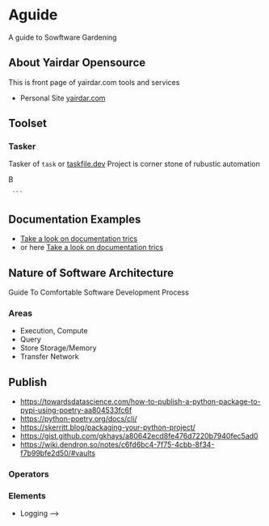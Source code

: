 <!-- ---
hide:
- toc
--- -->

# Aguide

A guide to Sowftware Gardening

## About Yairdar Opensource

This is front page of yairdar.com tools and services

- Personal Site [yairdar.com](http://yairdar.com)

## Toolset

### Tasker

Tasker of `task` or [taskfile.dev](https://taskfile.dev) Project
is corner stone of rubustic automation

<!-- 
> We consider that you have conda or python installed
> and working environment activated.

```bash
# clone this repo
git clone https://github.com/yairdar/aguide.git  # or via ssh with arg=git@github.com:yairdar/aguide.git

# install mkdocs deps in current envoronment
task docs-builder:install-pip-deps

# try to build site from source
task docs-builder:build-site
```

Now we can see documentation using

> `task docs-builder:serve-source`

!!! tip "Autp Port Forwarding"
    Click on http link in vscode (with ctrl(win), alt(macos))
    and it will create port forward and open link in browser

## The Full picture

???+ note "FULL Picture"
     ```mermaid
     graph LR
         A --> B
     ```

## Documentation Examples

- [Take a look on documentation trics](./guides/mkdocs-guide.md)
- or here [Take a look on documentation trics](./docs/guides/mkdocs-guide.md)


## Nature of Software Architecture
Guide To Comfortable Software Development Process

###  Areas

- Execution, Compute
- Query
- Store Storage/Memory
- Transfer Network

## Publish

- https://towardsdatascience.com/how-to-publish-a-python-package-to-pypi-using-poetry-aa804533fc6f
- https://python-poetry.org/docs/cli/
- https://skerritt.blog/packaging-your-python-project/
- https://gist.github.com/gkhays/a80642ecd8fe476d7220b7940fec5ad0
- https://wiki.dendron.so/notes/c6fd6bc4-7f75-4cbb-8f34-f7b99bfe2d50/#vaults

### Operators

### Elements
- Logging -->
